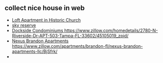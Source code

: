 collect nice house in web
-------------------------
- [Loft Apartment in Historic Church](https://www.zillow.com/apartments/tampa-fl/renovated-open-loft-apartment-in-historic-church-offering-one-month-of-free-rent%21/5Xr3Sz/)
- [sky reserve](https://www.zillow.com/apartments/brandon-fl/skye-reserve/5XhzCH/)
- [Dockside Condominiums ](https://www.zillow.com/homedetails/2780-N-Riverside-Dr-APT-503-Tampa-FL-33602/45105019_zpid/)https://www.zillow.com/homedetails/2780-N-Riverside-Dr-APT-503-Tampa-FL-33602/45105019_zpid/
- [Nexus Brandon Apartments ](https://www.zillow.com/apartments/brandon-fl/nexus-brandon-apartments-llc/BjSfrk/)https://www.zillow.com/apartments/brandon-fl/nexus-brandon-apartments-llc/BjSfrk/
- 
